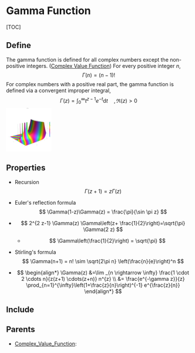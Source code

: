 # Gamma Function

[TOC]

## Define

The gamma function is defined for all complex numbers except the non-positive integers. ([Complex Value Function](./Complex_Value_Function.md)) For every positive integer $n$,
$$
\Gamma(n) = (n-1)!
$$
For complex numbers with a positive real part, the gamma function is defined via a convergent improper integral,
$$
\Gamma(z) = \int_{0}^\infty t^{z-1} e^{-t} \mathrm d t \quad, \Re(z) > 0
$$
<img src="assets/Plot_of_gamma_function_in_complex_plane_in_3D_with_color_and_legend_and_1000_plot_points_created_with_Mathematica.svg" alt="Plot_of_gamma_function_in_complex_plane_in_3D_with_color_and_legend_and_1000_plot_points_created_with_Mathematica" style="zoom:12%;" />

## Properties

- Recursion
  $$
  \Gamma(z+1) = z \Gamma(z)
  $$
  
- Euler's reflection formula
  $$
  \Gamma(1-z)\Gamma(z) = \frac{\pi}{\sin \pi z}
  $$

- $$
  2^{2 z-1} \Gamma(z) \Gamma\left(z+ \frac{1}{2}\right)=\sqrt{\pi} \Gamma(2 z)
  $$
  
  - $$
    \Gamma\left(\frac{1}{2}\right) = \sqrt{\pi}
    $$
  
- Stirling's formula
  $$
  \Gamma(n+1) = n! \sim \sqrt{2\pi n} \left(\frac{n}{e}\right)^n
  $$
  
- $$
  \begin{align*}
  \Gamma(z) &=\lim _{n \rightarrow \infty} \frac{1 \cdot 2 \cdots n}{z(z+1) \cdots(z+n)} n^{z}  \\
  &= \frac{e^{-\gamma z}}{z} \prod_{n=1}^{\infty}\left(1+\frac{z}{n}\right)^{-1} e^{\frac{z}{n}}
  \end{align*}
  $$

## Include

## Parents

- [Complex_Value_Function](./Complex_Value_Function.md): 

